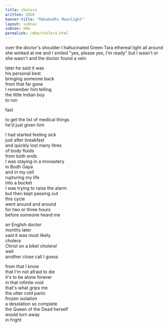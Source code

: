 ```yaml
---
title: cholera
written: 2020
banner-title: "Mahabodhi Moonlight" 
layout: subnav
subnav: mbm
permalink: /mbm/cholera.html
---
```


<div class="poem">
over the doctor's shoulder  
I hallucinated Green Tara  
ethereal light all around  
she winked at me  
and I smiled  
"yes, please yes, I'm ready"  
but I wasn't  
or she wasn't  
and the doctor found a vein


later he said it was  
his personal best  
bringing someone back  
from that far gone  
I remember him telling  
the little Indian boy  
to run  


fast


to get the list of medical things  
he'd just given him  


I had started feeling sick  
just after breakfast  
and quickly lost many litres  
of body fluids  
from both ends  
I was staying in a monastery  
in Bodh Gaya  
and in my cell  
rupturing my life  
into a bucket  
I was trying to raise the alarm  
but then kept passing out  
this cycle  
went around and around  
for two or three hours  
before someone heard me


an English doctor  
months later  
said it was most likely  
cholera  
Christ on a bike! cholera!  
well  
another close call I guess  


from that I know  
that I'm not afraid to die  
it's to be alone forever  
in that infinite void  
that's what grips me  
the utter cold panic  
frozen isolation  
a desolation so complete  
the Queen of the Dead herself  
would turn away  
in fright
</div>
